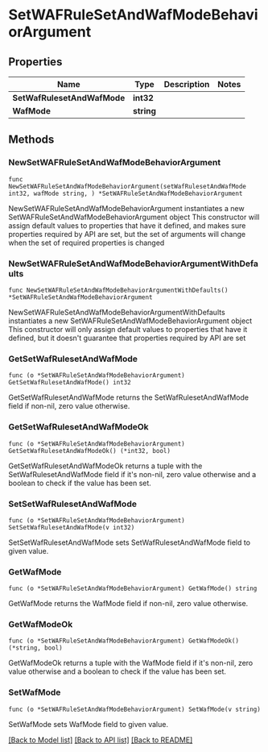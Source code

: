 # SetWAFRuleSetAndWafModeBehaviorArgument

## Properties

Name | Type | Description | Notes
------------ | ------------- | ------------- | -------------
**SetWafRulesetAndWafMode** | **int32** |  | 
**WafMode** | **string** |  | 

## Methods

### NewSetWAFRuleSetAndWafModeBehaviorArgument

`func NewSetWAFRuleSetAndWafModeBehaviorArgument(setWafRulesetAndWafMode int32, wafMode string, ) *SetWAFRuleSetAndWafModeBehaviorArgument`

NewSetWAFRuleSetAndWafModeBehaviorArgument instantiates a new SetWAFRuleSetAndWafModeBehaviorArgument object
This constructor will assign default values to properties that have it defined,
and makes sure properties required by API are set, but the set of arguments
will change when the set of required properties is changed

### NewSetWAFRuleSetAndWafModeBehaviorArgumentWithDefaults

`func NewSetWAFRuleSetAndWafModeBehaviorArgumentWithDefaults() *SetWAFRuleSetAndWafModeBehaviorArgument`

NewSetWAFRuleSetAndWafModeBehaviorArgumentWithDefaults instantiates a new SetWAFRuleSetAndWafModeBehaviorArgument object
This constructor will only assign default values to properties that have it defined,
but it doesn't guarantee that properties required by API are set

### GetSetWafRulesetAndWafMode

`func (o *SetWAFRuleSetAndWafModeBehaviorArgument) GetSetWafRulesetAndWafMode() int32`

GetSetWafRulesetAndWafMode returns the SetWafRulesetAndWafMode field if non-nil, zero value otherwise.

### GetSetWafRulesetAndWafModeOk

`func (o *SetWAFRuleSetAndWafModeBehaviorArgument) GetSetWafRulesetAndWafModeOk() (*int32, bool)`

GetSetWafRulesetAndWafModeOk returns a tuple with the SetWafRulesetAndWafMode field if it's non-nil, zero value otherwise
and a boolean to check if the value has been set.

### SetSetWafRulesetAndWafMode

`func (o *SetWAFRuleSetAndWafModeBehaviorArgument) SetSetWafRulesetAndWafMode(v int32)`

SetSetWafRulesetAndWafMode sets SetWafRulesetAndWafMode field to given value.


### GetWafMode

`func (o *SetWAFRuleSetAndWafModeBehaviorArgument) GetWafMode() string`

GetWafMode returns the WafMode field if non-nil, zero value otherwise.

### GetWafModeOk

`func (o *SetWAFRuleSetAndWafModeBehaviorArgument) GetWafModeOk() (*string, bool)`

GetWafModeOk returns a tuple with the WafMode field if it's non-nil, zero value otherwise
and a boolean to check if the value has been set.

### SetWafMode

`func (o *SetWAFRuleSetAndWafModeBehaviorArgument) SetWafMode(v string)`

SetWafMode sets WafMode field to given value.



[[Back to Model list]](../README.md#documentation-for-models) [[Back to API list]](../README.md#documentation-for-api-endpoints) [[Back to README]](../README.md)


